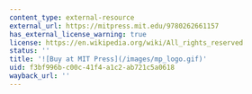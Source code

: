 ```yaml
---
content_type: external-resource
external_url: https://mitpress.mit.edu/9780262661157
has_external_license_warning: true
license: https://en.wikipedia.org/wiki/All_rights_reserved
status: ''
title: '![Buy at MIT Press](/images/mp_logo.gif)'
uid: f3bf996b-c00c-41f4-a1c2-ab721c5a0618
wayback_url: ''
---
```

